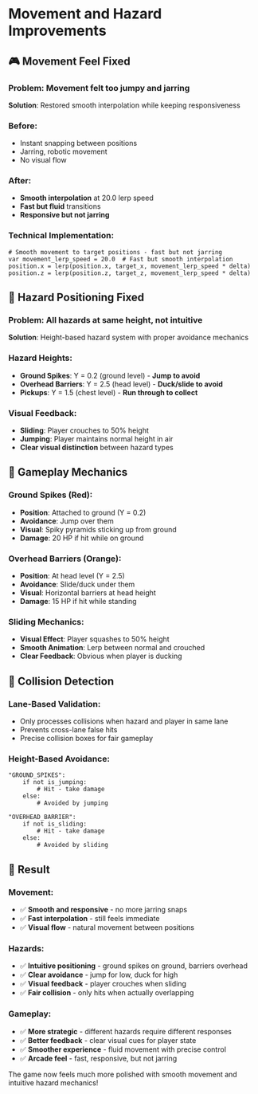# Movement and Hazard Improvements

## 🎮 Movement Feel Fixed

### Problem: Movement felt too jumpy and jarring
**Solution**: Restored smooth interpolation while keeping responsiveness

### Before:
- Instant snapping between positions
- Jarring, robotic movement
- No visual flow

### After:
- **Smooth interpolation** at 20.0 lerp speed
- **Fast but fluid** transitions
- **Responsive but not jarring**

### Technical Implementation:
```gdscript
# Smooth movement to target positions - fast but not jarring
var movement_lerp_speed = 20.0  # Fast but smooth interpolation
position.x = lerp(position.x, target_x, movement_lerp_speed * delta)
position.z = lerp(position.z, target_z, movement_lerp_speed * delta)
```

## 🎯 Hazard Positioning Fixed

### Problem: All hazards at same height, not intuitive
**Solution**: Height-based hazard system with proper avoidance mechanics

### Hazard Heights:
- **Ground Spikes**: Y = 0.2 (ground level) - **Jump to avoid**
- **Overhead Barriers**: Y = 2.5 (head level) - **Duck/slide to avoid**
- **Pickups**: Y = 1.5 (chest level) - **Run through to collect**

### Visual Feedback:
- **Sliding**: Player crouches to 50% height
- **Jumping**: Player maintains normal height in air
- **Clear visual distinction** between hazard types

## 🎪 Gameplay Mechanics

### Ground Spikes (Red):
- **Position**: Attached to ground (Y = 0.2)
- **Avoidance**: Jump over them
- **Visual**: Spiky pyramids sticking up from ground
- **Damage**: 20 HP if hit while on ground

### Overhead Barriers (Orange):
- **Position**: At head level (Y = 2.5)
- **Avoidance**: Slide/duck under them
- **Visual**: Horizontal barriers at head height
- **Damage**: 15 HP if hit while standing

### Sliding Mechanics:
- **Visual Effect**: Player squashes to 50% height
- **Smooth Animation**: Lerp between normal and crouched
- **Clear Feedback**: Obvious when player is ducking

## 🎯 Collision Detection

### Lane-Based Validation:
- Only processes collisions when hazard and player in same lane
- Prevents cross-lane false hits
- Precise collision boxes for fair gameplay

### Height-Based Avoidance:
```gdscript
"GROUND_SPIKES":
    if not is_jumping:
        # Hit - take damage
    else:
        # Avoided by jumping

"OVERHEAD_BARRIER":
    if not is_sliding:
        # Hit - take damage  
    else:
        # Avoided by sliding
```

## 🚀 Result

### Movement:
- ✅ **Smooth and responsive** - no more jarring snaps
- ✅ **Fast interpolation** - still feels immediate
- ✅ **Visual flow** - natural movement between positions

### Hazards:
- ✅ **Intuitive positioning** - ground spikes on ground, barriers overhead
- ✅ **Clear avoidance** - jump for low, duck for high
- ✅ **Visual feedback** - player crouches when sliding
- ✅ **Fair collision** - only hits when actually overlapping

### Gameplay:
- ✅ **More strategic** - different hazards require different responses
- ✅ **Better feedback** - clear visual cues for player state
- ✅ **Smoother experience** - fluid movement with precise control
- ✅ **Arcade feel** - fast, responsive, but not jarring

The game now feels much more polished with smooth movement and intuitive hazard mechanics!
